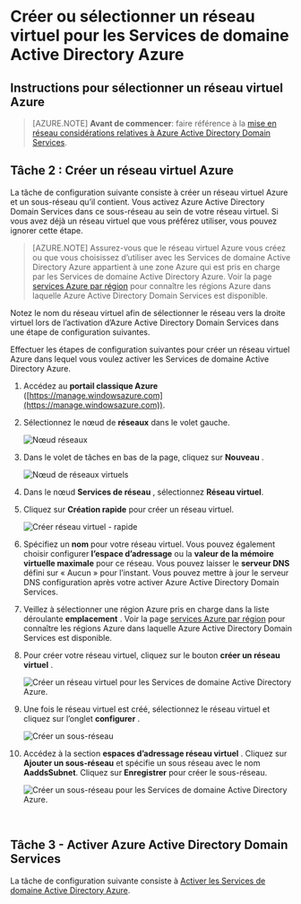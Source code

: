 <properties
    pageTitle="Les Services de domaine Active Directory Azure : Créer ou sélectionner un réseau virtuel | Microsoft Azure"
    description="Prise en main Azure Active Directory Domain Services"
    services="active-directory-ds"
    documentationCenter=""
    authors="mahesh-unnikrishnan"
    manager="stevenpo"
    editor="curtand"/>

<tags
    ms.service="active-directory-ds"
    ms.workload="identity"
    ms.tgt_pltfrm="na"
    ms.devlang="na"
    ms.topic="get-started-article"
    ms.date="10/03/2016"
    ms.author="maheshu"/>

# <a name="create-or-select-a-virtual-network-for-azure-ad-domain-services"></a>Créer ou sélectionner un réseau virtuel pour les Services de domaine Active Directory Azure

## <a name="guidelines-to-select-an-azure-virtual-network"></a>Instructions pour sélectionner un réseau virtuel Azure
> [AZURE.NOTE] **Avant de commencer**: faire référence à la [mise en réseau considérations relatives à Azure Active Directory Domain Services](active-directory-ds-networking.md).


## <a name="task-2-create-an-azure-virtual-network"></a>Tâche 2 : Créer un réseau virtuel Azure
La tâche de configuration suivante consiste à créer un réseau virtuel Azure et un sous-réseau qu’il contient. Vous activez Azure Active Directory Domain Services dans ce sous-réseau au sein de votre réseau virtuel. Si vous avez déjà un réseau virtuel que vous préférez utiliser, vous pouvez ignorer cette étape.

> [AZURE.NOTE] Assurez-vous que le réseau virtuel Azure vous créez ou que vous choisissez d’utiliser avec les Services de domaine Active Directory Azure appartient à une zone Azure qui est pris en charge par les Services de domaine Active Directory Azure. Voir la page [services Azure par région](https://azure.microsoft.com/regions/#services/) pour connaître les régions Azure dans laquelle Azure Active Directory Domain Services est disponible.

Notez le nom du réseau virtuel afin de sélectionner le réseau vers la droite virtuel lors de l’activation d’Azure Active Directory Domain Services dans une étape de configuration suivantes.

Effectuer les étapes de configuration suivantes pour créer un réseau virtuel Azure dans lequel vous voulez activer les Services de domaine Active Directory Azure.

1. Accédez au **portail classique Azure** ([https://manage.windowsazure.com](https://manage.windowsazure.com)).

2. Sélectionnez le nœud de **réseaux** dans le volet gauche.

    ![Nœud réseaux](./media/active-directory-domain-services-getting-started/networks-node.png)

3. Dans le volet de tâches en bas de la page, cliquez sur **Nouveau** .

    ![Nœud de réseaux virtuels](./media/active-directory-domain-services-getting-started/virtual-networks.png)

4. Dans le nœud **Services de réseau** , sélectionnez **Réseau virtuel**.

5. Cliquez sur **Création rapide** pour créer un réseau virtuel.

    ![Créer réseau virtuel - rapide](./media/active-directory-domain-services-getting-started/virtual-network-quickcreate.png)

6. Spécifiez un **nom** pour votre réseau virtuel. Vous pouvez également choisir configurer **l’espace d’adressage** ou la **valeur de la mémoire virtuelle maximale** pour ce réseau. Vous pouvez laisser le **serveur DNS** défini sur « Aucun » pour l’instant. Vous pouvez mettre à jour le serveur DNS configuration après votre activer Azure Active Directory Domain Services.

7. Veillez à sélectionner une région Azure pris en charge dans la liste déroulante **emplacement** . Voir la page [services Azure par région](https://azure.microsoft.com/regions/#services/) pour connaître les régions Azure dans laquelle Azure Active Directory Domain Services est disponible.

8. Pour créer votre réseau virtuel, cliquez sur le bouton **créer un réseau virtuel** .

    ![Créer un réseau virtuel pour les Services de domaine Active Directory Azure.](./media/active-directory-domain-services-getting-started/create-vnet.png)

9. Une fois le réseau virtuel est créé, sélectionnez le réseau virtuel et cliquez sur l’onglet **configurer** .

    ![Créer un sous-réseau](./media/active-directory-domain-services-getting-started/create-vnet-properties.png)

10. Accédez à la section **espaces d’adressage réseau virtuel** . Cliquez sur **Ajouter un sous-réseau** et spécifie un sous réseau avec le nom **AaddsSubnet**. Cliquez sur **Enregistrer** pour créer le sous-réseau.

    ![Créer un sous-réseau pour les Services de domaine Active Directory Azure.](./media/active-directory-domain-services-getting-started/create-vnet-add-subnet.png)


<br>

## <a name="task-3---enable-azure-ad-domain-services"></a>Tâche 3 - Activer Azure Active Directory Domain Services
La tâche de configuration suivante consiste à [Activer les Services de domaine Active Directory Azure](active-directory-ds-getting-started-enableaadds.md).
